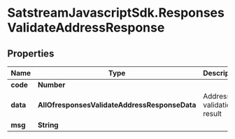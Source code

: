 # SatstreamJavascriptSdk.ResponsesValidateAddressResponse

## Properties
Name | Type | Description | Notes
------------ | ------------- | ------------- | -------------
**code** | **Number** |  | [optional] 
**data** | **AllOfresponsesValidateAddressResponseData** | Address validation result | [optional] 
**msg** | **String** |  | [optional] 
